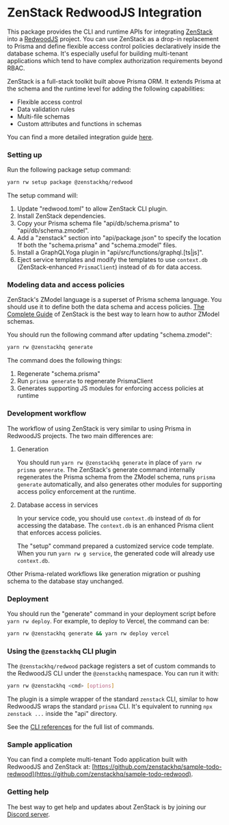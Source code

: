 # ZenStack RedwoodJS Integration

This package provides the CLI and runtime APIs for integrating [ZenStack](https://zenstack.dev) into a [RedwoodJS](https://redwoodjs.com/) project. You can use ZenStack as a drop-in replacement to Prisma and define flexible access control policies declaratively inside the database schema. It's especially useful for building multi-tenant applications which tend to have complex authorization requirements beyond RBAC.

ZenStack is a full-stack toolkit built above Prisma ORM. It extends Prisma at the schema and the runtime level for adding the following capabilities:

-   Flexible access control
-   Data validation rules
-   Multi-file schemas
-   Custom attributes and functions in schemas

You can find a more detailed integration guide [here](https://zenstack.dev/docs/guides/redwood).

### Setting up

Run the following package setup command:

```bash
yarn rw setup package @zenstackhq/redwood
```

The setup command will:

1. Update "redwood.toml" to allow ZenStack CLI plugin.
1. Install ZenStack dependencies.
1. Copy your Prisma schema file "api/db/schema.prisma" to "api/db/schema.zmodel".
1. Add a "zenstack" section into "api/package.json" to specify the location 1f both the "schema.prisma" and "schema.zmodel" files.
1. Install a GraphQLYoga plugin in "api/src/functions/graphql.[ts|js]".
1. Eject service templates and modify the templates to use `context.db` (ZenStack-enhanced `PrismaClient`) instead of `db` for data access.

### Modeling data and access policies

ZenStack's ZModel language is a superset of Prisma schema language. You should use it to define both the data schema and access policies. [The Complete Guide](https://zenstack.dev/docs/the-complete-guide/part1/) of ZenStack is the best way to learn how to author ZModel schemas.

You should run the following command after updating "schema.zmodel":

```bash
yarn rw @zenstackhq generate
```

The command does the following things:

1. Regenerate "schema.prisma"
2. Run `prisma generate` to regenerate PrismaClient
3. Generates supporting JS modules for enforcing access policies at runtime

<!-- You can also use the

```bash
yarn rw @zenstackhq sample
```

command to browse a list of sample schemas and create from them. -->

### Development workflow

The workflow of using ZenStack is very similar to using Prisma in RedwoodJS projects. The two main differences are:

1. Generation

    You should run `yarn rw @zenstackhq generate` in place of `yarn rw prisma generate`. The ZenStack's generate command internally regenerates the Prisma schema from the ZModel schema, runs `prisma generate` automatically, and also generates other modules for supporting access policy enforcement at the runtime.

2. Database access in services

    In your service code, you should use `context.db` instead of `db` for accessing the database. The `context.db` is an enhanced Prisma client that enforces access policies.

    The "setup" command prepared a customized service code template. When you run `yarn rw g service`, the generated code will already use `context.db`.

Other Prisma-related workflows like generation migration or pushing schema to the database stay unchanged.

### Deployment

You should run the "generate" command in your deployment script before `yarn rw deploy`. For example, to deploy to Vercel, the command can be:

```bash
yarn rw @zenstackhq generate && yarn rw deploy vercel
```

### Using the `@zenstackhq` CLI plugin

The `@zenstackhq/redwood` package registers a set of custom commands to the RedwoodJS CLI under the `@zenstackhq` namespace. You can run it with:

```bash
yarn rw @zenstackhq <cmd> [options]
```

The plugin is a simple wrapper of the standard `zenstack` CLI, similar to how RedwoodJS wraps the standard `prisma` CLI. It's equivalent to running `npx zenstack ...` inside the "api" directory.

See the [CLI references](/docs/reference/cli) for the full list of commands.

### Sample application

You can find a complete multi-tenant Todo application built with RedwoodJS and ZenStack at: [https://github.com/zenstackhq/sample-todo-redwood](https://github.com/zenstackhq/sample-todo-redwood).

### Getting help

The best way to get help and updates about ZenStack is by joining our [Discord server](https://discord.gg/Ykhr738dUe).
